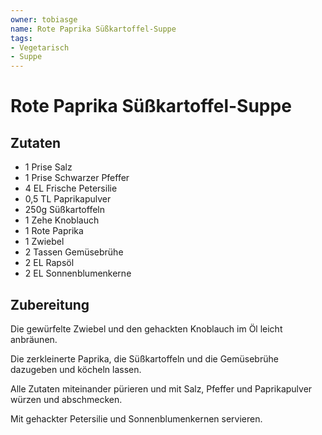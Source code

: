 ```yaml
---
owner: tobiasge
name: Rote Paprika Süßkartoffel-Suppe
tags:
- Vegetarisch
- Suppe
---
```

Rote Paprika Süßkartoffel-Suppe
================

Zutaten
--------------
* 1 Prise Salz
* 1 Prise Schwarzer Pfeffer
* 4 EL Frische Petersilie
* 0,5 TL Paprikapulver
* 250g Süßkartoffeln
* 1 Zehe Knoblauch
* 1 Rote Paprika
* 1 Zwiebel
* 2 Tassen Gemüsebrühe
* 2 EL Rapsöl
* 2 EL Sonnenblumenkerne

Zubereitung
--------------
Die gewürfelte Zwiebel und den gehackten Knoblauch im Öl leicht anbräunen.

Die zerkleinerte Paprika, die Süßkartoffeln und die Gemüsebrühe dazugeben und köcheln lassen.

Alle Zutaten miteinander pürieren und mit Salz, Pfeffer und Paprikapulver würzen und abschmecken.

Mit gehackter Petersilie und Sonnenblumenkernen servieren.
